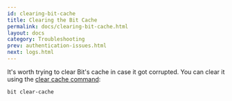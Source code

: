 ```yaml
---
id: clearing-bit-cache
title: Clearing the Bit Cache
permalink: docs/clearing-bit-cache.html
layout: docs
category: Troubleshooting
prev: authentication-issues.html
next: logs.html
---
```



It's worth trying to clear Bit's cache in case it got corrupted. You can clear it using the [clear cache command](/docs/cli-clear-cache.html):

```bash
bit clear-cache
```
